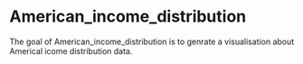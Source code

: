 
# American_income_distribution

<!-- badges: start -->
<!-- badges: end -->

The goal of American_income_distribution is to genrate a visualisation about Americal icome distribution data.

